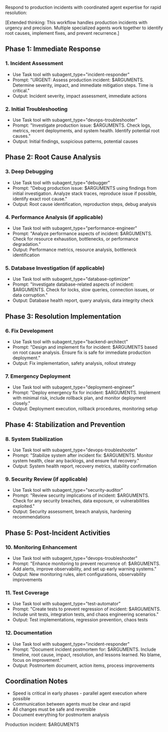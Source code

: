Respond to production incidents with coordinated agent expertise for rapid resolution:

[Extended thinking: This workflow handles production incidents with urgency and precision. Multiple specialized agents work together to identify root causes, implement fixes, and prevent recurrence.]

## Phase 1: Immediate Response

### 1. Incident Assessment

- Use Task tool with subagent_type="incident-responder"
- Prompt: "URGENT: Assess production incident: $ARGUMENTS. Determine severity, impact, and immediate mitigation steps. Time is critical."
- Output: Incident severity, impact assessment, immediate actions

### 2. Initial Troubleshooting

- Use Task tool with subagent_type="devops-troubleshooter"
- Prompt: "Investigate production issue: $ARGUMENTS. Check logs, metrics, recent deployments, and system health. Identify potential root causes."
- Output: Initial findings, suspicious patterns, potential causes

## Phase 2: Root Cause Analysis

### 3. Deep Debugging

- Use Task tool with subagent_type="debugger"
- Prompt: "Debug production issue: $ARGUMENTS using findings from initial investigation. Analyze stack traces, reproduce issue if possible, identify exact root cause."
- Output: Root cause identification, reproduction steps, debug analysis

### 4. Performance Analysis (if applicable)

- Use Task tool with subagent_type="performance-engineer"
- Prompt: "Analyze performance aspects of incident: $ARGUMENTS. Check for resource exhaustion, bottlenecks, or performance degradation."
- Output: Performance metrics, resource analysis, bottleneck identification

### 5. Database Investigation (if applicable)

- Use Task tool with subagent_type="database-optimizer"
- Prompt: "Investigate database-related aspects of incident: $ARGUMENTS. Check for locks, slow queries, connection issues, or data corruption."
- Output: Database health report, query analysis, data integrity check

## Phase 3: Resolution Implementation

### 6. Fix Development

- Use Task tool with subagent_type="backend-architect"
- Prompt: "Design and implement fix for incident: $ARGUMENTS based on root cause analysis. Ensure fix is safe for immediate production deployment."
- Output: Fix implementation, safety analysis, rollout strategy

### 7. Emergency Deployment

- Use Task tool with subagent_type="deployment-engineer"
- Prompt: "Deploy emergency fix for incident: $ARGUMENTS. Implement with minimal risk, include rollback plan, and monitor deployment closely."
- Output: Deployment execution, rollback procedures, monitoring setup

## Phase 4: Stabilization and Prevention

### 8. System Stabilization

- Use Task tool with subagent_type="devops-troubleshooter"
- Prompt: "Stabilize system after incident fix: $ARGUMENTS. Monitor system health, clear any backlogs, and ensure full recovery."
- Output: System health report, recovery metrics, stability confirmation

### 9. Security Review (if applicable)

- Use Task tool with subagent_type="security-auditor"
- Prompt: "Review security implications of incident: $ARGUMENTS. Check for any security breaches, data exposure, or vulnerabilities exploited."
- Output: Security assessment, breach analysis, hardening recommendations

## Phase 5: Post-Incident Activities

### 10. Monitoring Enhancement

- Use Task tool with subagent_type="devops-troubleshooter"
- Prompt: "Enhance monitoring to prevent recurrence of: $ARGUMENTS. Add alerts, improve observability, and set up early warning systems."
- Output: New monitoring rules, alert configurations, observability improvements

### 11. Test Coverage

- Use Task tool with subagent_type="test-automator"
- Prompt: "Create tests to prevent regression of incident: $ARGUMENTS. Include unit tests, integration tests, and chaos engineering scenarios."
- Output: Test implementations, regression prevention, chaos tests

### 12. Documentation

- Use Task tool with subagent_type="incident-responder"
- Prompt: "Document incident postmortem for: $ARGUMENTS. Include timeline, root cause, impact, resolution, and lessons learned. No blame, focus on improvement."
- Output: Postmortem document, action items, process improvements

## Coordination Notes

- Speed is critical in early phases - parallel agent execution where possible
- Communication between agents must be clear and rapid
- All changes must be safe and reversible
- Document everything for postmortem analysis

Production incident: $ARGUMENTS
